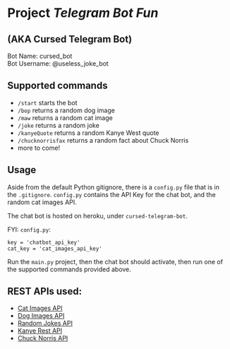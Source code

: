 # Project <i>Telegram Bot Fun</i>
## (AKA Cursed Telegram Bot)

Bot Name: cursed_bot <br>
Bot Username: @useless_joke_bot

## Supported commands
- `/start` starts the bot
- `/bop` returns a random dog image
- `/maw` returns a random cat image
- `/joke` returns a random joke
- `/kanyeQuote` returns a random Kanye West quote
- `/chucknorrisfax` returns a random fact about Chuck Norris
- more to come!

## Usage
Aside from the default Python gitignore, there is a `config.py` file that is in the `.gitignore`. `config.py` contains the API Key for the chat bot, and the random cat images API. 

The chat bot is hosted on heroku, under `cursed-telegram-bot`. 

FYI:
`config.py`:
```
key = 'chatbot_api_key'
cat_key = 'cat_images_api_key'
```

Run the `main.py` project, then the chat bot should activate, then run one of the supported commands provided above. 

## REST APIs used:
- [Cat Images API](https://api.thecatapi.com/v1/images/search)
- [Dog Images API](https://random.dog/woof.json)
- [Random Jokes API](https://sv443.net/jokeapi/v2/joke/Any?format=json)
- [Kanye Rest API](https://api.kanye.rest)
- [Chuck Norris API](https://api.chucknorris.io/jokes/random)
